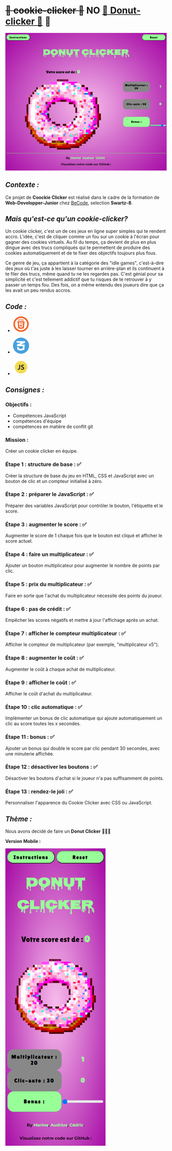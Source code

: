 # ~~🍪 cookie-clicker 🍪~~ **NO** [🍩 Donut-clicker 🍩](https://marinevh.github.io/cookie-clicker/ "Donut-Clicker") 🤤

![desktop](img/desktop.png)

## _Contexte :_

Ce projet de **Coockie Clicker** est réalisé dans le cadre de la formation de **Web-Developper-Junior** chez [BeCode](https://becode.org/all-trainings/pedagogical-framework-junior-developer/ "BeCode"), selection **Swartz-8**.



## _Mais qu'est-ce qu'un **cookie-clicker**?_

Un cookie clicker, c'est un de ces jeux en ligne super simples qui te rendent accro. L'idée, c'est de cliquer comme un fou sur un cookie à l'écran pour gagner des cookies virtuels. Au fil du temps, ça devient de plus en plus dingue avec des trucs compliqués qui te permettent de produire des cookies automatiquement et de te fixer des objectifs toujours plus fous.

Ce genre de jeu, ça appartient à la catégorie des "idle games", c'est-à-dire des jeux où t'as juste à les laisser tourner en arrière-plan et ils continuent à te filer des trucs, même quand tu ne les regardes pas. C'est génial pour sa simplicité et c'est tellement addictif que tu risques de te retrouver à y passer un temps fou. Des fois, on a même entendu des joueurs dire que ça les avait un peu rendus accros.

## _Code :_

- [![HTML](img/html.webp)](https://github.com/MarineVH/cookie-clicker/blob/main/index.html "GitHub")

- [![CSS](img/css.webp)](https://github.com/MarineVH/cookie-clicker/blob/main/style.css "GitHub")

- [![JavaScript](img/js.webp)](https://github.com/MarineVH/cookie-clicker/blob/main/main.js "GitHub")


## _Consignes :_

### Objectifs :

- Compétences JavaScript
- compétences d'équipe
- compétences en matière de conflit git

### Mission :

Créer un cookie clicker en équipe.

### Étape 1 : structure de base : ✅

Créer la structure de base du jeu en HTML, CSS et JavaScript avec un bouton de clic et un compteur initialisé à zéro.

### Étape 2 : préparer le JavaScript : ✅

Préparer des variables JavaScript pour contrôler le bouton, l'étiquette et le score.

### Étape 3 : augmenter le score : ✅

Augmenter le score de 1 chaque fois que le bouton est cliqué et afficher le score actuel.

### Étape 4 : faire un multiplicateur : ✅

Ajouter un bouton multiplicateur pour augmenter le nombre de points par clic.

### Étape 5 : prix du multiplicateur : ✅
 
Faire en sorte que l'achat du multiplicateur nécessite des points du joueur.

### Étape 6 : pas de crédit : ✅

Empêcher les scores négatifs et mettre à jour l'affichage après un achat.

### Étape 7 : afficher le compteur multiplicateur : ✅

Afficher le compteur de multiplicateur (par exemple, "multiplicateur x5").

### Étape 8 : augmenter le coût : ✅

Augmenter le coût à chaque achat de multiplicateur.

### Étape 9 : afficher le coût : ✅

Afficher le coût d'achat du multiplicateur.

### Étape 10 : clic automatique : ✅

Implémenter un bonus de clic automatique qui ajoute automatiquement un clic au score toutes les x secondes.

### Étape 11 : bonus : ✅

Ajouter un bonus qui double le score par clic pendant 30 secondes, avec une minuterie affichée.

### Étape 12 : désactiver les boutons : ✅

Désactiver les boutons d'achat si le joueur n'a pas suffisamment de points.

### Étape 13 : rendez-le joli : ✅

Personnaliser l'apparence du Cookie Clicker avec CSS ou JavaScript.

## _Thème :_

Nous avons decidé de faire un **Donut Clicker** 🍩🍩🍩

**Version Mobile :**

![mobile](img/mobile.png)